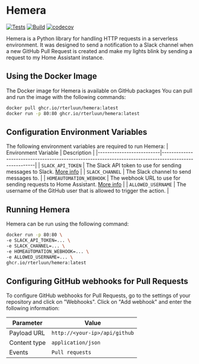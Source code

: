 # Hemera

[![Tests](https://github.com/rterluun/hemera/actions/workflows/test-and-build.yml/badge.svg?branch=master)](https://github.com/rterluun/hemera/actions/workflows/test-and-build.yml)
[![Build](https://github.com/rterluun/hemera/actions/workflows/publish.yml/badge.svg?branch=master)](https://github.com/rterluun/hemera/actions/workflows/publish.yml)
[![codecov](https://codecov.io/gh/rterluun/hemera/branch/master/graph/badge.svg?token=XCGA8T1H4G)](https://codecov.io/gh/rterluun/hemera)

Hemera is a Python library for handling HTTP requests in a serverless environment.
It was designed to send a notification to a Slack channel when a new GitHub Pull Request is created and make my lights blink by sending a request to my Home Assistant instance.

## Using the Docker Image

The Docker image for Hemera is available on GitHub packages You can pull and run the image with the following commands:

```bash
docker pull ghcr.io/rterluun/hemera:latest
docker run -p 80:80 ghcr.io/rterluun/hemera:latest
```

## Configuration Environment Variables

The following environment variables are required to run Hemera:
| Environment Variable     | Description                                                                                           |
|--------------------------|-------------------------------------------------------------------------------------------------------|
| `SLACK_API_TOKEN`        | The Slack API token to use for sending messages to Slack. [More info](https://api.slack.com/tutorials/tracks/getting-a-token) |
| `SLACK_CHANNEL`          | The Slack channel to send messages to.                                                                |
| `HOMEAUTOMATION_WEBHOOK` | The webhook URL to use for sending requests to Home Assistant. [More info](https://www.home-assistant.io/docs/automation/trigger/#webhook-trigger) |
| `ALLOWED_USERNAME`       | The username of the GitHub user that is allowed to trigger the action.                               |

## Running Hemera

Hemera can be run using the following command:

```bash
docker run -p 80:80 \
-e SLACK_API_TOKEN=... \
-e SLACK_CHANNEL=... \
-e HOMEAUTOMATION_WEBHOOK=... \
-e ALLOWED_USERNAME=... \
ghcr.io/rterluun/hemera:latest
```

## Configuring GitHub webhooks for Pull Requests

To configure GitHub webhooks for Pull Requests, go to the settings of your repository and click on "Webhooks". Click on "Add webhook" and enter the following information:

| Parameter    | Value                  |
|--------------|------------------------|
| Payload URL  | `http://<your-ip>/api/github` |
| Content type | `application/json`    |
| Events       | `Pull requests`        |
